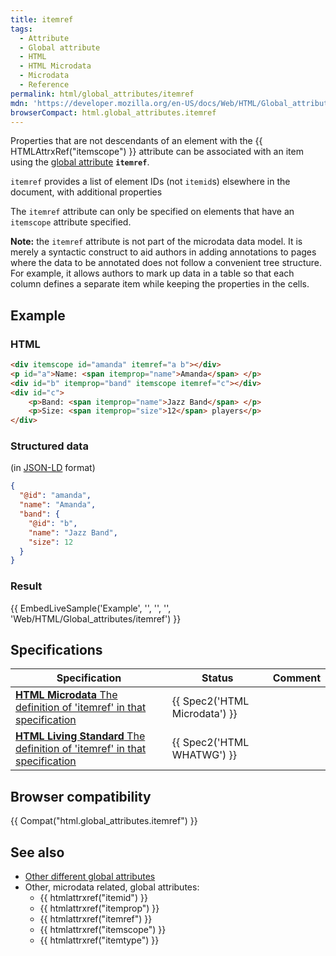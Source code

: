 ```yaml
---
title: itemref
tags:
  - Attribute
  - Global attribute
  - HTML
  - HTML Microdata
  - Microdata
  - Reference
permalink: html/global_attributes/itemref
mdn: 'https://developer.mozilla.org/en-US/docs/Web/HTML/Global_attributes/itemref'
browserCompact: html.global_attributes.itemref
---
```

Properties that are not descendants of an element with the {{ HTMLAttrxRef("itemscope") }} attribute can be associated with an item using the [global attribute](/html/global_attributes) **`itemref`**.

`itemref` provides a list of element IDs (not `itemid`s) elsewhere in the document, with additional properties

The `itemref` attribute can only be specified on elements that have an `itemscope` attribute specified.

**Note:** the `itemref` attribute is not part of the microdata data model. It is merely a syntactic construct to aid authors in adding annotations to pages where the data to be annotated does not follow a convenient tree structure. For example, it allows authors to mark up data in a table so that each column defines a separate item while keeping the properties in the cells.

## Example

### HTML

```html
<div itemscope id="amanda" itemref="a b"></div>
<p id="a">Name: <span itemprop="name">Amanda</span> </p>
<div id="b" itemprop="band" itemscope itemref="c"></div>
<div id="c">
    <p>Band: <span itemprop="name">Jazz Band</span> </p>
    <p>Size: <span itemprop="size">12</span> players</p>
</div>

```

### Structured data

(in [JSON-LD](https://json-ld.org/) format)

```json
{
  "@id": "amanda",
  "name": "Amanda",
  "band": {
    "@id": "b",
    "name": "Jazz Band",
    "size": 12
  }
}

```

### Result

{{ EmbedLiveSample('Example', '', '', '', 'Web/HTML/Global_attributes/itemref') }}

## Specifications

| Specification | Status | Comment |
| --- | --- | --- |
| [**HTML Microdata** The definition of 'itemref' in that specification](https://w3c.github.io/microdata/#dfn-itemref) | {{ Spec2('HTML Microdata') }} |   |
| [**HTML Living Standard** The definition of 'itemref' in that specification](https://html.spec.whatwg.org/multipage/microdata.html#attr-itemref) | {{ Spec2('HTML WHATWG') }} |   |

## Browser compatibility

{{ Compat("html.global_attributes.itemref") }}

## See also

-   [Other different global attributes](/html/global_attributes)
-   Other, microdata related, global attributes:
    -   {{ htmlattrxref("itemid") }}
    -   {{ htmlattrxref("itemprop") }}
    -   {{ htmlattrxref("itemref") }}
    -   {{ htmlattrxref("itemscope") }}
    -   {{ htmlattrxref("itemtype") }}